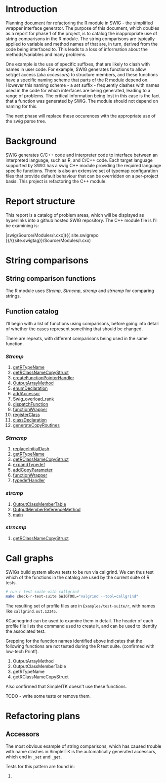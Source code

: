 # Introduction

Planning document for refactoring the R module in SWIG - the
simplified wrapper interface generator. The purpose of this document,
which doubles as a report for phase 1 of the project, is to catalog
the inappropriate use of string comparisons in the R module. The
string comparisons are typically applied to variable and method names
of that are, in turn, derived from the code being interfaced to. This
leads to a loss of information about the methods/variables and many
problems. 

One example is the use of specific suffixes, that are likely to clash
with names in user code. For example, SWIG generates functions to
allow set/get access (aka _accessors_) to structure members, and these
functions have a specific naming scheme that parts of the R module
depend on. However this naming scheme - a _set_ suffix - frequently
clashes with names used in the code for which interfaces are being
generated, leading to a range of problems. The critical information
being lost in this case is the fact that a function was generated by
SWIG. The module should not depend on naming for this.

The next phase will replace these occurences with the
appropriate use of the swig parse tree.

# Background

SWIG generates C/C++ code and interpreter code to interface between an
interpreted language, such as R, and C/C++ code. Each target language
supported by SWIG has a swig C++ module providing the required
language specific functions. There is also an extensive set of typemap
configuration files that provide default behaviour that can be overridden
on a per-project basis. This project is refactoring the C++ module.

# Report structure

This report is a catalog of problem areas, which will be displayed as
hyperlinks into a github hosted SWIG repository. The C++ module file is I'll be examining is:

[swig/Source/Modules/r.cxx]({{ site.swigrepo }}/{{site.swigtag}}/Source/Modules/r.cxx)

# String comparisons

## String comparison functions

The R module uses _Strcmp_, _Strncmp_, _strcmp_ and _strncmp_ for comparing strings.

## Function catalog

I'll begin with a list of functions using comparisons, before going
into detail of whether the cases represent something that should be changed.

There are repeats, with different comparisons being used in the same function.

### _Strcmp_

1. [getRTypeName]({{site.swigrcxx}}#L30)
1. [getRClassNameCopyStruct]({{site.swigrcxx}}#L140)
1. [createFunctionPointerHandler]({{site.swigrcxx}}#L542)
1. [OutputArrayMethod]({{site.swigrcxx}}#L1166)
1. [enumDeclaration]({{site.swigrcxx}}#L1201)
1. [addAccessor]({{site.swigrcxx}}#L1311)
1. [Swig\_overload\_rank]({{site.swigrcxx}}#L1352)
1. [dispatchFunction]({{site.swigrcxx}}#L1596)
1. [functionWrapper]({{site.swigrcxx}}#L1723)
1. [registerClass]({{site.swigrcxx}}#L2342)
1. [classDeclaration]({{site.swigrcxx}}#L2401)
1. [generateCopyRoutines]({{site.swigrcxx}}#L2532)

### _Strncmp_

1. [replaceInitialDash]({{site.swigrcxx}}#L18)
1. [getRTypeName]({{site.swigrcxx}}#L30)
1. [getRClassNameCopyStruct]({{site.swigrcxx}}#L140)
1. [expandTypedef]({{site.swigrcxx}}#L233)
1. [addCopyParameter]({{site.swigrcxx}}#L246)
1. [functionWrapper]({{site.swigrcxx}}#L1723)
1. [typedefHandler]({{site.swigrcxx}}#L2628)

### _strcmp_

1. [OutputClassMemberTable]({{site.swigrcxx}}#L984)
1. [OutputMemberReferenceMethod]({{site.swigrcxx}}#L1034)
1. [main]({{site.swigrcxx}}#L2697)

### _strncmp_

1. [getRClassNameCopyStruct]({{site.swigrcxx}}#L140)


# Call graphs

SWIGs build system allows tests to be run via callgrind. We can thus test which of the functions
in the catalog are used by the current suite of R tests.

``` bash
# run r test suite with callgrind
make check-r-test-suite SWIGTOOL="valgrind --tool=callgrind"
```

The resulting set of profile files are in `Examples/test-suite/r`,
with names like `callgrind.out.12345`.

KCachegrind can be used to examine them in detail. The header of each
profile file lists the command used to create it, and can be used to
identify the associated test.

Grepping for the function names identified above indicates that the
following functions are not tested during the R test suite. (confirmed
with low-tech Printf).

1. OutputArrayMethod
1. OutputClassMemberTable
1. getRTypeName
1. getRClassNameCopyStruct

Also confirmed that SimpleITK doesn't use these functions.

TODO - write some tests or remove them.


# Refactoring plans

## Accessors

The most obvious example of string comparisons, which has caused
trouble with name clashes in SimpleITK is the automatically generated
accessors, which end in `_set` and `_get`.

Tests for this pattern are found in:

1. 

